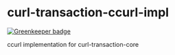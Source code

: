 # curl-transaction-ccurl-impl

[![Greenkeeper badge](https://badges.greenkeeper.io/pRizz/curl-transaction-ccurl-impl.svg)](https://greenkeeper.io/)

ccurl implementation for curl-transaction-core
